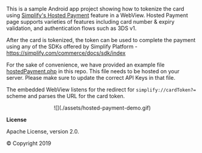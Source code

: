 
This is a sample Android app project showing how to tokenize the card using [Simplify's Hosted Payment](https://simplify.com/commerce/docs/tools/hosted-payments) feature in a WebView.
Hosted Payment page supports varieties of features including card number & expiry validation, and authentication flows such as 3DS v1.

After the card is tokenized, the token can be used to complete the payment using any of the SDKs offered by Simplify Platform - https://simplify.com/commerce/docs/sdk/index

For the sake of convenience, we have provided an example file [hostedPayment.php](./hostedPayment.php) in this repo. This file needs to be hosted on your server. Please make sure to update the correct API Keys in that file.

The embedded WebView listens for the redirect for `simplify://cardToken?=` scheme and parses the URL for the card token.


<div style="text-align:center">![](./assets/hosted-payment-demo.gif)</div>

**License**

Apache License, version 2.0.

© Copyright 2019
